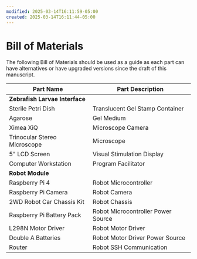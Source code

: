 ```yaml
---
modified: 2025-03-14T16:11:59-05:00
created: 2025-03-14T16:11:44-05:00
---
```

# Bill of Materials

The following Bill of Materials should be used as a guide as each part can have alternatives or have upgraded versions since the draft of this manuscript.

| Part Name                      | Part Description                   |
| ------------------------------ | ---------------------------------- |
| **Zebrafish Larvae Interface** |                                    |
| Sterile Petri Dish             | Translucent Gel Stamp Container    |
| Agarose                        | Gel Medium                         |
| Ximea XiQ                      | Microscope Camera                  |
| Trinocular Stereo Microscope   | Microscope                         |
| 5" LCD Screen                  | Visual Stimulation Display         |
| Computer Workstation           | Program Facilitator                |
| **Robot Module**               |                                    |
| Raspberry Pi 4                 | Robot Microcontroller              |
| Raspberry Pi Camera            | Robot Camera                       |
| 2WD Robot Car Chassis Kit      | Robot Chassis                      |
| Raspberry Pi Battery Pack      | Robot Microcontroller Power Source |
| L298N Motor Driver             | Robot Motor Driver                 |
| Double A Batteries             | Robot Motor Driver Power Source    |
| Router                         | Robot SSH Communication            |

